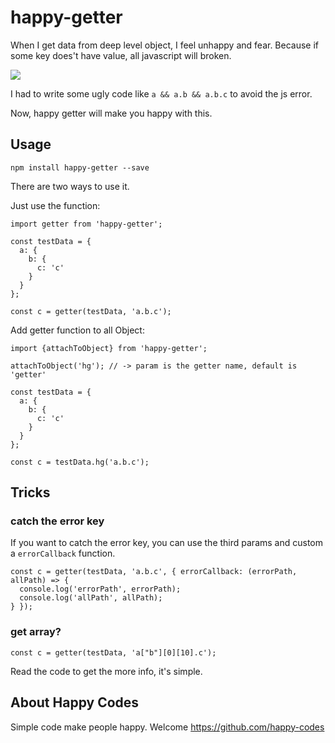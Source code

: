 # happy-getter

When I get data from deep level object, I feel unhappy and fear. Because if some key does't have value, all javascript will broken.

![](https://img.alicdn.com/tfs/TB1PhCHhMoQMeJjy0FpXXcTxpXa-856-220.png)

I had to write some ugly code like `a && a.b && a.b.c` to avoid the js error.

Now, happy getter will make you happy with this.

## Usage

```
npm install happy-getter --save
```

There are two ways to use it.

Just use the function:

```
import getter from 'happy-getter';

const testData = {
  a: {
    b: {
      c: 'c'
    }
  }
};

const c = getter(testData, 'a.b.c');
```

Add getter function to all Object:

```
import {attachToObject} from 'happy-getter';

attachToObject('hg'); // -> param is the getter name, default is 'getter'

const testData = {
  a: {
    b: {
      c: 'c'
    }
  }
};

const c = testData.hg('a.b.c');
```

## Tricks

### catch the error key

If you want to catch the error key, you can use the third params and custom a `errorCallback` function.

```
const c = getter(testData, 'a.b.c', { errorCallback: (errorPath, allPath) => {
  console.log('errorPath', errorPath);
  console.log('allPath', allPath);
} });
```

### get array?

```
const c = getter(testData, 'a["b"][0][10].c');
```

Read the code to get the more info, it's simple.

## About Happy Codes

Simple code make people happy. Welcome https://github.com/happy-codes